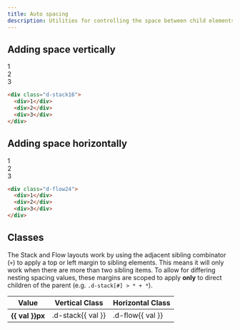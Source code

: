 ```yaml
---
title: Auto spacing
description: Utilities for controlling the space between child elements.
---
```


## Adding space vertically

<code-well-header class="d-fl-center d-p24 d-bgc-purple-100 d-w100p d-hmn216" custom>
  <div class="d-fl-center d-fd-column d-bgc-tan-200 d-stack16 d-bar8">
    <div class="d-w128 d-p16 d-bar8 d-bgc-purple-300 d-fs-300 d-fw-bold d-ta-center">1</div>
    <div class="d-w128 d-p16 d-bar8 d-bgc-purple-300 d-fs-300 d-fw-bold d-ta-center">2</div>
    <div class="d-w128 d-p16 d-bar8 d-bgc-purple-300 d-fs-300 d-fw-bold d-ta-center">3</div>
  </div>
</code-well-header>

```html
<div class="d-stack16">
  <div>1</div>
  <div>2</div>
  <div>3</div>
</div>
```

## Adding space horizontally

<code-well-header class="d-fl-center d-p24 d-bgc-purple-100 d-w100p d-hmn216" custom>
  <div class="d-fl-center d-bgc-tan-200 d-flow24 d-bar8 d-fs-300 d-fw-bold d-ta-center">
    <div class="lg:d-w96 d-w128 d-p16 d-bar8 d-bgc-purple-300">1</div>
    <div class="lg:d-w96 d-w128 d-p16 d-bar8 d-bgc-purple-300">2</div>
    <div class="lg:d-w96 d-w128 d-p16 d-bar8 d-bgc-purple-300">3</div>
  </div>
</code-well-header>

```html
<div class="d-flow24">
  <div>1</div>
  <div>2</div>
  <div>3</div>
</div>
```

<script setup>
  import { values } from '@data/spacing.json';
</script>

## Classes

The Stack and Flow layouts work by using the adjacent sibling combinator (`+`) to apply a top or left margin to sibling elements. This means it will only work when there are more than two sibling items. To allow for differing nesting spacing values, these margins are scoped to apply **only** to direct children of the parent (e.g. `.d-stack[#] > * + *`).

<table class="d-table dialtone-doc-table">
  <thead>
    <tr>
      <th scope="col" class="d-w25p">Value</th>
      <th scope="col">Vertical Class</th>
      <th scope="col">Horizontal Class</th>
    </tr>
  </thead>
  <tbody>
    <tr v-for="{ value: val } in values">
      <th scope="row">{{ val }}px</th>
      <td class="d-ff-mono d-fc-purple-400 d-fs-100">.d-stack{{ val }}</td>
      <td class="d-ff-mono d-fc-purple-400 d-fs-100">.d-flow{{ val }}</td>
    </tr>
  </tbody>
</table>
